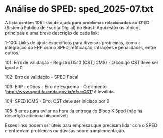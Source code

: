 # Análise do SPED: sped_2025-07.txt

A lista contém 105 links de ajuda para problemas relacionados ao SPED (Sistema Público de Escrita Digital) no Brasil. Aqui estão os tópicos principais e uma breve descrição de cada link:

1-100: Links de ajuda específicos para diversos problemas, como a integração do ERP com o SPED, retificação, infrações e penalidades, entre outros.

101: Erro de validação - Registro D510 (CST_ICMS) - O código CST deve ser igual a 0.

102: Erro de validação - SPED Fiscal

103: ERP - eDocs - Erro de Esquema - O elemento 'http://www.sped.fazenda.gov.br/nfse:CST' é inválido.

104: SPED ICMS - Erro: CST deve ser iniciado por 0

105: 5 erros para evitar na hora da entrega do Bloco K Sped (não há descrição adicional disponível)

Esses links podem ser úteis para empresas que precisam lidar com o SPED e enfrentam problemas ou dúvidas sobre a implementação.